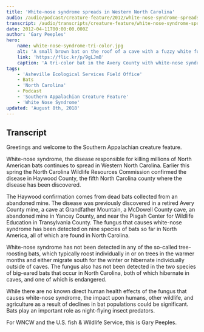 ```yaml
---
title: 'White-nose syndrome spreads in Western North Carolina'
audio: /audio/podcast/creature-feature/2012/white-nose-syndrome-spreads-in-western-north-carolina.mp3
transcript: /audio/transcripts/creature-feature/white-nose-syndrome-spreads-in-north-carolina.pdf
date: 2012-04-11T00:00:00.000Z
author: 'Gary Peeples'
hero:
    name: white-nose-syndrome-tri-color.jpg
    alt: 'A small brown bat on the roof of a cave with a fuzzy white fungus on its nose.'
    link: 'https://flic.kr/p/9gLJmB'
    caption: 'A tri-color bat in the Avery County with white-nose syndrome. Photo by Gabrielle Graeter, NCWRC.'
tags:
    - 'Asheville Ecological Services Field Office'
    - Bats
    - 'North Carolina'
    - Podcast
    - 'Southern Appalachian Creature Feature'
    - 'White Nose Syndrome'
updated: 'August 8th, 2018'
---
```


## Transcript

Greetings and welcome to the Southern Appalachian creature feature.

White-nose syndrome, the disease responsible for killing millions of North American bats continues to spread in Western North Carolina. Earlier this spring the North Carolina Wildlife Resources Commission confirmed the disease in Haywood County, the fifth North Carolina county where the disease has been discovered.

The Haywood confirmation comes from dead bats collected from an abandoned mine. The disease was previously discovered in a retired Avery County mine, a cave at Grandfather Mountain, a McDowell County cave, an abandoned mine in Yancey County, and near the Pisgah Center for Wildlife Education in Transylvania County. The fungus that causes white-nose syndrome has been detected on nine species of bats so far in North America, all of which are found in North Carolina.

White-nose syndrome has not been detected in any of the so-called tree-roosting bats, which typically roost individually in or on trees in the warmer months and either migrate south for the winter or hibernate individually outside of caves. The fungus also has not been detected in the two species of big-eared bats that occur in North Carolina, both of which hibernate in caves, and one of which is endangered.

While there are no known direct human health effects of the fungus that causes white-nose syndrome, the impact upon humans, other wildlife, and agriculture as a result of declines in bat populations could be significant. Bats play an important role as night-flying insect predators.

For WNCW and the U.S. fish & Wildlife Service, this is Gary Peeples.